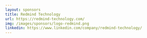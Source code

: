 ```yaml
---
layout: sponsors
title: Redmind Technology
url: https://redmind-technology.com/
img: /images/sponsors/logo-redmind.png
linkedin: https://www.linkedin.com/company/redmind-technology/
---
```

